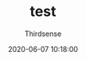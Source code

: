 ---
layout: post
current: post
cover: assets/images/bus.jpg
navigation: True
title: test
date: 2020-06-07 10:18:00
tags: [python]
class: post-template
subclass: 'post'
author: Thirdsense
---